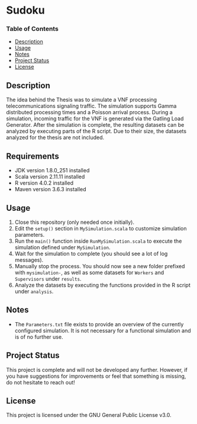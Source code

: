 # Sudoku

### Table of Contents

- [Description](#description)
- [Usage](#usage)
- [Notes](#notes)
- [Project Status](#project-status)
- [License](#license)

## Description

The idea behind the Thesis was to simulate a VNF processing telecommunications signaling traffic. The simulation supports Gamma distributed processing times and a Poisson arrival process.
During a simulation, incoming traffic for the VNF is generated via the Gatling Load Generator. After the simulation is complete, the resulting datasets can be analyzed by executing parts of the R script.
Due to their size, the datasets analyzed for the thesis are not included.

## Requirements

- JDK version 1.8.0_251 installed
- Scala version 2.11.11 installed
- R version 4.0.2 installed
- Maven version 3.6.3 installed

## Usage

1. Close this repository (only needed once initially).
2. Edit the `setup()` section in `MySimulation.scala` to customize simulation parameters.
2. Run the `main()` function inside `RunMySimulation.scala` to execute the simulation defined under `MySimulation`.
3. Wait for the simulation to complete (you should see a lot of log messages).
4. Manually stop the process. You should now see a new folder prefixed with `mysimulation-`, as well as some datasets for `Workers` and `Supervisors` under `results`.
6. Analyze the datasets by executing the functions provided in the R script under `analysis`.

## Notes

- The `Parameters.txt` file exists to provide an overview of the currently configured simulation. It is not necessary for a functional simulation and is of no further use.

## Project Status

This project is complete and will not be developed any further.
However, if you have suggestions for improvements or feel that something is missing, do not hesitate to reach out!

## License

This project is licensed under the GNU General Public License v3.0.